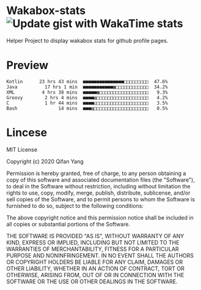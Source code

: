  # Wakabox-stats ![Update gist with WakaTime stats](https://github.com/underwindfall/wakabox-stats/workflows/Update%20gist%20with%20WakaTime%20stats/badge.svg)

  Helper Project to display wakabox stats for github profile pages. 
 # Preview 
  
  ```  
 Kotlin      23 hrs 43 mins  ■■■■■■■■■■■■■■■□□□□□□□□□  47.6%
Java          17 hrs 1 min  ■■■■■■■■■■■▦□□□□□□□□□□□□  34.2%
XML          4 hrs 38 mins  ■■■■■▦□□□□□□□□□□□□□□□□□□   9.3%
Groovy        2 hrs 4 mins  ■■■■▥□□□□□□□□□□□□□□□□□□□   4.2%
C             1 hr 44 mins  ■■■■◱□□□□□□□□□□□□□□□□□□□   3.5%
Bash               14 mins  ■■■▥□□□□□□□□□□□□□□□□□□□□   0.5% 
 ``` 
  
 
 # Lincese 

  MIT License

  Copyright (c) 2020 Qifan Yang
  
  Permission is hereby granted, free of charge, to any person obtaining a copy
  of this software and associated documentation files (the "Software"), to deal
  in the Software without restriction, including without limitation the rights
  to use, copy, modify, merge, publish, distribute, sublicense, and/or sell
  copies of the Software, and to permit persons to whom the Software is
  furnished to do so, subject to the following conditions:
  
  The above copyright notice and this permission notice shall be included in all
  copies or substantial portions of the Software.
  
  THE SOFTWARE IS PROVIDED "AS IS", WITHOUT WARRANTY OF ANY KIND, EXPRESS OR
  IMPLIED, INCLUDING BUT NOT LIMITED TO THE WARRANTIES OF MERCHANTABILITY,
  FITNESS FOR A PARTICULAR PURPOSE AND NONINFRINGEMENT. IN NO EVENT SHALL THE
  AUTHORS OR COPYRIGHT HOLDERS BE LIABLE FOR ANY CLAIM, DAMAGES OR OTHER
  LIABILITY, WHETHER IN AN ACTION OF CONTRACT, TORT OR OTHERWISE, ARISING FROM,
  OUT OF OR IN CONNECTION WITH THE SOFTWARE OR THE USE OR OTHER DEALINGS IN THE
  SOFTWARE.
